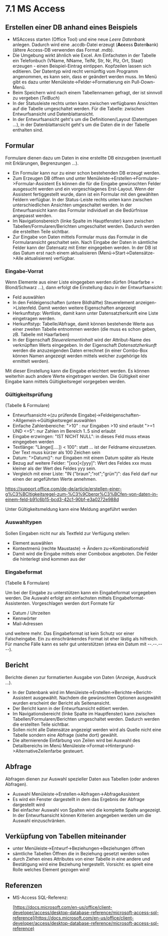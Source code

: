 # 7.1 MS Access

## Erstellen einer DB anhand eines Beispiels

- MSAccess starten (Office Tool) und eine neue *Leere Datenbank* anlegen. Dadurch wird eine .accdb-Datei erzeugt (**Acc**ess **D**aten**b**ank) (ältere Access-DB verwenden das Format .mdb).
- Die Umgebung wirkt ähnlich wie Excel. Am Einfachsten in der Tabelle ein Telefonbuch (VName, NName, TelNr, Str, Nr, Plz, Ort, Staat) erzeugen - einen Beispiel-Eintrag eintippen. Kopfzeilen lassen sich editieren. Der Datentyp wird recht vernünftig vom Programm angenommen, es kann sein, dass er geändert werden muss. Im Menü gibt es dazu unter Menüleiste->Felder->Formatierung ein Pull-Down-Menü.
- Beim Speichern wird nach einem Tabellennamen gefragt, der ist sinnvoll zu vergeben (*TelBuch*)
- In der Statusleiste rechts unten kann zwischen verfügbaren Ansichten auf die Tabelle umgeschaltet werden. Für die Tabelle: zwischen Entwurfsansicht und Datenblattansicht.
- In der Entwurfsansicht geht's um die Definitionen/Layout (Datentypen ...), in der Datenblattansicht geht's um die Daten die in der Tabelle enthalten sind.

## Formular

Formulare dienen dazu um Daten in eine erstellte DB einzugeben (eventuell mit Erklärungen, Begrenzungen ...).

- Ein Formular kann nur zu einer schon bestehenden DB erzeugt werden.
- Zum Erzeugen DB öffnen und unter Menüleiste->Erstellen->Formulare->Formular-Assistent
  Es können die für die Eingabe gewünschten Felder ausgesucht werden und ein vorgeschlagenes Erst-Layout. Wenn der Assistent fertiggestellt wurde, dann ist ein Formular mit den gewählten Feldern verfügbar. In der Status-Leiste rechts unten kann zwischen unterschiedlichen Ansichten umgeschaltet werden. In der Entwurfsansicht kann das Formular individuell an die Bedürfnisse angepasst werden. 
- Im Navigationsbereich (linke Spalte im Hauptfenster) kann zwischen Tabellen/Formularen/Berichten umgeschaltet werden. Dadurch werden die erstellten Teile sichtbar.
- Zur Eingabe von Daten mittels Formular muss das Formular in die Formularansicht geschaltet sein.
  Nach Eingabe der Daten in sämtliche Felder kann der Datensatz mit Enter eingegeben werden. In der DB ist das Datum erst nach einem aktualisieren (Menü->Start->Datensätze->Alle aktualisieren) verfügbar.

### Eingabe-Vorrat

Wenn Elemente aus einer Liste eingegeben werden dürfen (Haarfarbe = Blond/Schwarz ...), dann erfolgt die Einstellung dazu in der Entwurfsansicht:

- Feld auswählen
- In den Feldeigenschaften (untere Bildhälfte) Steuerelement anzeigen->Listenfeld. Damit werden weitere Eigenschaften angezeigt
- Herkunftstyp: Wertliste, damit kann unter Datensatzherkunft eine Liste eingetragen werden.
- Herkunftstyp: Tabelle/Abfrage, damit können bestehende Werte aus einer zweiten Tabelle entnommen werden (die muss es schon geben, zB. Tabelle mit Haarfarben)
- In der Eigenschaft *Steuerelementinhalt* wird der Attribut-Name des verknüpften Werts eingegeben. In der Eigenschaft *Datensatzherkunft* werden die anzuzeigenden Daten errechnet (in einer Combo-Box können Namen angezeigt werden mittels welcher zugehörige Ids ermittelt werden).

Mit dieser Einstellung kann die Eingabe erleichtert werden. Es können weiterhin auch andere Werte eingetragen werden. Die Gültigkeit einer Eingabe kann mittels Gültigkeitsregel vorgegeben werden.

### Gültigkeitsprüfung

(Tabelle & Formulare)

- Entwurfsansicht->(zu prüfende Eingabe)->Feldeigenschaften->Allgemein->Gültigkeitsregel auswählen
- Einfache Zahlenbereiche: ">10"  : nur Eingaben >10 sind erlaubt
  ">=1 UND <=5": nur Zahlen im Bereich 1..5 sind erlaubt
- Eingabe erzwingen: "IST NICHT NULL": in dieses Feld muss etwas eingegeben werden
- Textlänge: "Länge([....]) < 100": statt ... ist der Feldname einzusetzen. Der Text muss kürzer als 100 Zeichen sein
- Datum: ">Datum()": nur Eingaben mit einem Datum später als Heute
- Bezug auf weitere Felder: "[xxx]<[yyy]": Wert des Feldes xxx muss kleiner als der Wert des Feldes yyy sein.
- Vergleich mit einer Liste: "IN ("braun";"rot";"grün")": das Feld darf nur einen der angeführten Werte annehmen.

https://support.office.com/de-de/article/erstellen-einer-g%C3%BCltigkeitsregel-zum-%C3%9Cberpr%C3%BCfen-von-daten-in-einem-feld-b91c6b15-bcd3-42c1-90bf-e3a0272e988d

Unter Gültigkeitsmeldung kann eine Meldung angeführt werden

### Auswahltypen

Sollen Eingaben nicht nur als Textfeld zur Verfügung stellen:

- Element auswählen
- Kontextmenü (rechte Maustaste) -> Ändern zu->Kombinationsfeld
- Damit wird die Eingabe mittels einer Combobox angeboten. Die Felder die hinterlegt sind kommen aus der 

### Eingabeformat

(Tabelle & Formulare)

Um bei der Eingabe zu unterstützen kann ein Eingabeformat vorgegeben werden. Die Auswahl erfolgt am einfachsten mittels Eingabeformat-Assistenten. Vorgeschlagen werden dort Formate für

- Datum / Uhrzeiten
- Kennwörter
- Mail-Adressen

und weitere mehr. Das Eingabeformat ist kein Schutz vor einer Falscheingabe. Ein zu einschränkendes Format ist eher lästig als hilfreich. Für manche Fälle kann es sehr gut unterstützen (etwa ein Datum mit --.--.----).

## Bericht

Berichte dienen zur formatierten Ausgabe von Daten (Anzeige, Ausdruck ...).

- In der Datenbank wird im Menüleiste->Erstellen->Berichte->Bericht-Assistent ausgewählt. Nachdem die gewünschten Optionen ausgewählt wurden erscheint der Bericht als Seitenansicht.
- Der Bericht kann in der Entwurfsansicht editiert werden.
- Im Navigationsbereicht (linke Spalte im Hauptfenster) kann zwischen Tabellen/Formularen/Berichten umgeschaltet werden. Dadurch werden die erstellten Teile sichtbar.
- Sollen nicht alle Datensätze angezeigt werden wird als Quelle nicht eine Tabelle sondern eine Abfrage (siehe dort) gewählt.
- Die alternierende Einfärbung von Zeilen wird bei Auswahl des Detailbereichs im Menü Menüleiste->Format->Hintergrund->AlternativeZeilenfarbe gesteuert.

## Abfrage

Abfragen dienen zur Auswahl spezieller Daten aus Tabellen (oder anderen Abfragen).

- Auswahl Menüleiste->Erstellen->Abfragen->AbfrageAssistent
- Es wird ein Fenster dargestellt in dem das Ergebnis der Abfrage dargestellt wird
- Bei einfacher Auswahl von Spalten wird die komplette Spalte angezeigt. In der Entwurfsansicht können Kriterien angegeben werden um die Auswahl einzuschränken.

## Verküpfung von Tabellen miteinander

- unter Menüleiste->Entwurf->Beziehungen->Beziehungen öffnen
- sämtliche Tabellen Öffnen die in Beziehung gesetzt werden sollen
- durch Ziehen eines Attributes von einer Tabelle in eine andere und Bestätigung wird eine Beziehung hergestellt. Vorsicht: es spielt eine Rolle welches Element gezogen wird!

## Referenzen

- MS-Access SQL-Referenz:

  [https://docs.microsoft.com/en-us/office/client-developer/access/desktop-database-reference/microsoft-access-sql-reference](https://docs.microsoft.com/en-us/office/client-developer/access/desktop-database-reference/microsoft-access-sql-reference)

